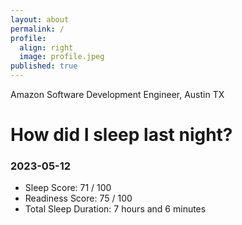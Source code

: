 ```yaml
---
layout: about
permalink: /
profile:
  align: right
  image: profile.jpeg
published: true
---
```


Amazon Software Development Engineer, Austin TX

# How did I sleep last night? 
### 2023-05-12
- Sleep Score: 71 / 100
- Readiness Score: 75 / 100 
- Total Sleep Duration: 7 hours and 6 minutes

